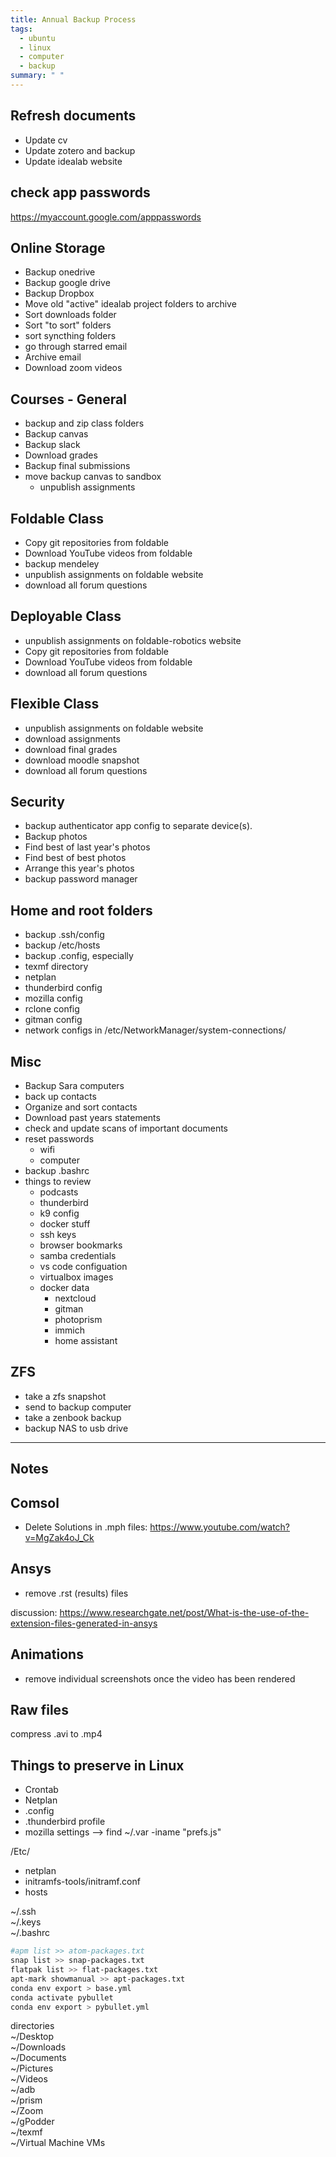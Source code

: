 ```yaml
---
title: Annual Backup Process
tags: 
  - ubuntu
  - linux
  - computer
  - backup
summary: " "
---
```


## Refresh documents

- Update cv
- Update zotero and backup
- Update idealab website

## check app passwords

<https://myaccount.google.com/apppasswords>

## Online Storage

- Backup onedrive
- Backup google drive
- Backup Dropbox
- Move old "active" idealab project folders to archive
- Sort downloads folder
- Sort "to sort" folders
- sort syncthing folders
- go through starred email
- Archive email
- Download zoom videos

## Courses - General

- backup and zip class folders
- Backup canvas
- Backup slack
- Download grades
- Backup final submissions
- move backup canvas to sandbox
    - unpublish assignments

## Foldable Class

- Copy git repositories from foldable
- Download YouTube videos from foldable
- backup mendeley
- unpublish assignments on foldable website
- download all forum questions

## Deployable Class

- unpublish assignments on foldable-robotics website
- Copy git repositories from foldable
- Download YouTube videos from foldable
- download all forum questions

## Flexible Class

- unpublish assignments on foldable website
- download assignments
- download final grades
- download moodle snapshot
- download all forum questions

## Security

- backup authenticator app config to separate device(s).
- Backup photos
- Find best of last year's photos
- Find best of best photos  
- Arrange this year's photos
- backup password manager

## Home and root folders

- backup .ssh/config
- backup /etc/hosts
- backup .config, especially
- texmf directory
- netplan
- thunderbird config
- mozilla config
- rclone config
- gitman config
- network configs in  /etc/NetworkManager/system-connections/

## Misc

- Backup Sara computers
- back up contacts  
- Organize and sort contacts
- Download past years statements
- check and update scans of important documents
- reset passwords
    - wifi
    - computer
- backup .bashrc
- things to review
    - podcasts
    - thunderbird
    - k9 config
    - docker stuff
    - ssh keys
    - browser bookmarks
    - samba credentials
    - vs code configuation
    - virtualbox images
    - docker data
        - nextcloud
        - gitman
        - photoprism
        - immich
        - home assistant

## ZFS

- take a zfs snapshot
- send to backup computer
- take a zenbook backup
- backup NAS to usb drive

----

## Notes

## Comsol

- Delete Solutions in .mph files: <https://www.youtube.com/watch?v=MgZak4oJ_Ck>

## Ansys

- remove .rst (results) files

discussion: <https://www.researchgate.net/post/What-is-the-use-of-the-extension-files-generated-in-ansys>

## Animations

- remove individual screenshots once the video has been rendered

## Raw files

compress .avi to .mp4

## Things to preserve in Linux
  
- Crontab  
- Netplan  
- .config  
- .thunderbird profile  
- mozilla settings --> find ~/.var -iname "prefs.js"  

/Etc/  

- netplan  
- initramfs-tools/initramf.conf  
- hosts

~/.ssh  
~/.keys  
~/.bashrc  

```bash
#apm list >> atom-packages.txt  
snap list >> snap-packages.txt  
flatpak list >> flat-packages.txt  
apt-mark showmanual >> apt-packages.txt  
conda env export > base.yml 
conda activate pybullet
conda env export > pybullet.yml 
```  

directories  
~/Desktop  
~/Downloads  
~/Documents  
~/Pictures  
~/Videos  
~/adb  
~/prism  
~/Zoom  
~/gPodder  
~/texmf  
~/Virtual Machine VMs  
  